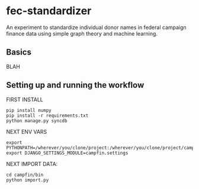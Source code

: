 fec-standardizer
================

An experiment to standardize individual donor names in federal campaign finance data using simple graph theory and machine learning.

## Basics

BLAH

## Setting up and running the workflow

FIRST INSTALL

```
pip install numpy
pip install -r requirements.txt
python manage.py syncdb
```

NEXT ENV VARS

```
export PYTHONPATH=/wherever/you/clone/project:/wherever/you/clone/project/campfin
export DJANGO_SETTINGS_MODULE=campfin.settings
```

NEXT IMPORT DATA:

```
cd campfin/bin
python import.py
```